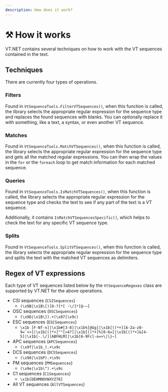 ```yaml
---
description: How does it work?
---
```


# ⚒ How it works

VT.NET contains several techniques on how to work with the VT sequences contained in the text.

## Techniques

There are currently four types of operations.

### Filters

Found in `VtSequenceTools.FilterVTSequences()`, when this function is called, the library selects the appropriate regular expression for the sequence type and replaces the found sequences with blanks. You can optionally replace it with something, like a text, a syntax, or even another VT sequence.

### Matches

Found in `VtSequenceTools.MatchVTSequences()`, when this function is called, the library selects the appropriate regular expression for the sequence type and gets all the matched regular expressions. You can then wrap the values in the `for` or the `foreach` loop to get match information for each matched sequence.

### Queries

Found in `VtSequenceTools.IsMatchVTSequences()`, when this function is called, the library selects the appropriate regular expression for the sequence type and checks the text to see if any part of the text is a VT sequence.

Additionally, it contains `IsMatchVTSequencesSpecific()`, which helps to check the text for any specific VT sequence type.

### Splits

Found in `VtSequenceTools.SplitVTSequences()`, when this function is called, the library selects the appropriate regular expression for the sequence type and splits the text with the matched VT sequences as delimiters.

## Regex of VT expressions

Each type of VT sequences listed below by the `VtSequenceRegexes` class are supported by VT.NET for the above operations.

* CSI sequences (`CSISequences`)
  * `(\x9B|\x1B\[)[0-?]*[ -\/]*[@-~]`
* OSC sequences (`OSCSequences`)
  * `(\x9D|\x1B\]).+(\x07|\x9c)`
* ESC sequences (`ESCSequences`)
  * ``\x1b [F-Nf-n]|\x1b#[3-8]|\x1b%[@Gg]|\x1b[()*+][A-Za-z0-9=`<>]|\x1b[()*+]""[>4?]|\x1b[()*+]%[0-6=]|\x1b[()*+]&[4-5]|\x1b[-.\/][ABFHLM]|\x1b[6-9Fcl-o=>\|\}~]``
* APC sequences (`APCSequences`)
  * `(\x9f|\x1b_).+\x9c`
* DCS sequences (`DCSSequences`)
  * `(\x90|\x1bP).+\x9c`
* PM sequences (`PMSequences`)
  * `(\x9e|\x1b\^).+\x9c`
* C1 sequences (`C1Sequences`)
  * `\x1b[DEHMNOVWXYZ78]`
* All VT sequences (`AllVTSequences`)
